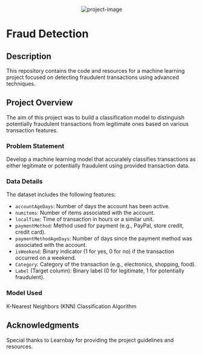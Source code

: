 <p align="center"><img src="https://socialify.git.ci/navyadua/fraud_detection/image?font=Inter&name=1&theme=Light" alt="project-image"></p>

# Fraud Detection

## Description

This repository contains the code and resources for a machine learning project focused on detecting fraudulent transactions using advanced techniques.

## Project Overview

The aim of this project was to build a classification model to distinguish potentially fraudulent transactions from legitimate ones based on various transaction features.

### Problem Statement

Develop a machine learning model that accurately classifies transactions as either legitimate or potentially fraudulent using provided transaction data.

### Data Details

The dataset includes the following features:

- `accountAgeDays`: Number of days the account has been active.
- `numitems`: Number of items associated with the account.
- `localTime`: Time of transaction in hours or a similar unit.
- `paymentMethod`: Method used for payment (e.g., PayPal, store credit, credit card).
- `paymentMethodAgeDays`: Number of days since the payment method was associated with the account.
- `isWeekend`: Binary indicator (1 for yes, 0 for no) if the transaction occurred on a weekend.
- `Category`: Category of the transaction (e.g., electronics, shopping, food).
- `Label` (Target column): Binary label (0 for legitimate, 1 for potentially fraudulent).

### Model Used

K-Nearest Neighbors (KNN) Classification Algorithm


## Acknowledgments

Special thanks to Learnbay for providing the project guidelines and resources.
